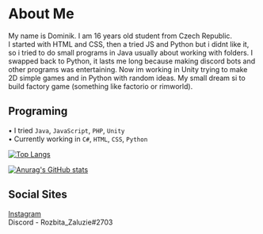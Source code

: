 # About Me
My name is Dominik. I am 16 years old student from Czech Republic. <br>
I started with HTML and CSS, then a tried JS and Python but i didnt like it, so i tried to do small programs in Java usually about working with folders. I swapped back to Python, it lasts me long because making discord bots and other programs was entertaining.
Now im working in Unity trying to make 2D simple games and in Python with random ideas.
My small dream si to build factory game (something like factorio or rimworld).

## Programing
• I tried `Java`, `JavaScript`, `PHP`, `Unity` <br>
• Currently working in `C#`, `HTML`, `CSS`, `Python`


[![Top Langs](https://github-readme-stats.vercel.app/api/top-langs/?username=Rozbita-Zaluzie&layout=compact&langs_count=8)](https://github.com/Rozbita-Zaluzie/github-readme-stats)
 
[![​Anurag's GitHub stats​](https://github-readme-stats.vercel.app/api?username=venseyscode)](https://github.com/anuraghazra/github-readme-stats)

## Social Sites
[Instagram](https://instagram.com/rozbita_zaluzie/) <br>
Discord - Rozbita_Zaluzie#2703
